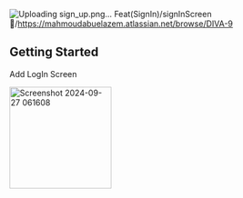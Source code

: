 ![Uploading sign_up.png…]()
Feat(SignIn)/signInScreen🎨/https://mahmoudabuelazem.atlassian.net/browse/DIVA-9



## Getting Started

Add LogIn Screen 

<img width="179" alt="Screenshot 2024-09-27 061608" src="https://github.com/user-attachments/assets/33523cde-a697-4ed6-ad38-448982e2ad2f">
